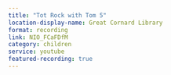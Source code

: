 ```yaml
---
title: "Tot Rock with Tom 5"
location-display-name: Great Cornard Library
format: recording
link: NIO_FCaFDfM
category: children
service: youtube
featured-recording: true
---
```

